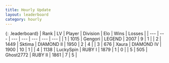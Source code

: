 ```yaml
---
title: Hourly Update
layout: leaderboard
category: hourly
---
```


{: .leaderboard}
| Rank | LV | Player | Division | Elo | Wins | Losses |
| --- | --- | --- | --- | --- | --- | --- |
| <span data-change="0">1</span> | 1015 | <span title="ID: 294236">Gengori</span> | LEGEND | <span data-change="20">2007</span> | <span data-change="2">9</span> | <span data-change="0">1</span> |
| <span data-change="-">2</span> | 1449 | <span title="ID: 353063">Sktima</span> | DIAMOND II | <span data-change="-">1950</span> | <span data-change="-">2</span> | <span data-change="-">4</span> |
| <span data-change="0">3</span> | 676 | <span title="ID: 200908">Xaura</span> | DIAMOND IV | <span data-change="35">1900</span> | <span data-change="2">10</span> | <span data-change="1">1</span> |
| <span data-change="-">4</span> | 1138 | <span title="ID: 498412">LuckySpin</span> | RUBY I | <span data-change="-">1879</span> | <span data-change="-">1</span> | <span data-change="-">0</span> |
| <span data-change="-3">5</span> | 505 | <span title="ID: 336637">Ghost2772</span> | RUBY II | <span data-change="-20">1861</span> | <span data-change="1">7</span> | <span data-change="3">5</span> |